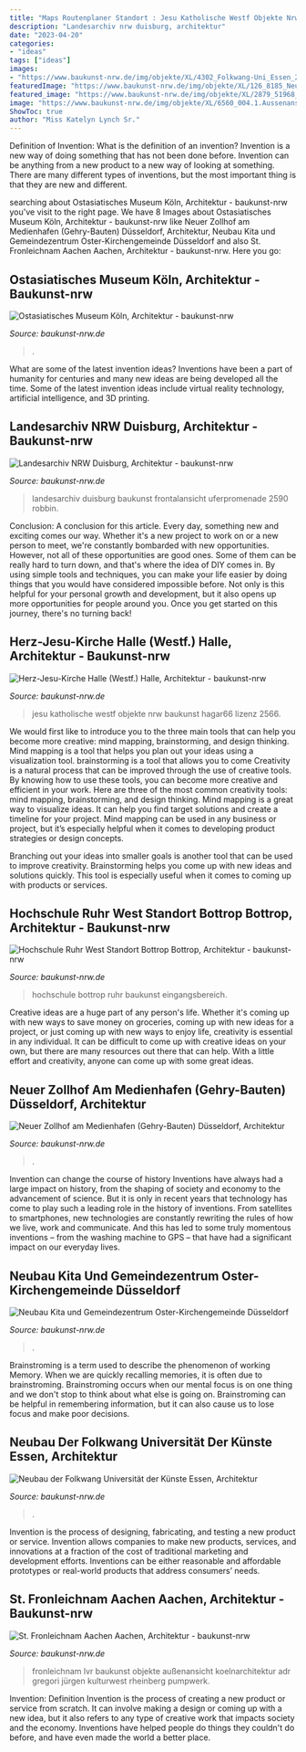 ```yaml
---
title: "Maps Routenplaner Standort : Jesu Katholische Westf Objekte Nrw Baukunst Hagar66 Lizenz 2566"
description: "Landesarchiv nrw duisburg, architektur"
date: "2023-04-20"
categories:
- "ideas"
tags: ["ideas"]
images:
- "https://www.baukunst-nrw.de/img/objekte/XL/4302_Folkwang-Uni_Essen_20170314_38_Hi-klein-2.jpg"
featuredImage: "https://www.baukunst-nrw.de/img/objekte/XL/126_8185_Neuer_Zollhof_Duesseldorf-klein-6.jpg"
featured_image: "https://www.baukunst-nrw.de/img/objekte/XL/2879_51968_Hochschule_Ruhr_West_ÔÇô_Campus_Bottrop-klein-2.jpg"
image: "https://www.baukunst-nrw.de/img/objekte/XL/6560_004.1.Aussenansicht_GR_LVR_ADR_0000383870-1.jpg"
ShowToc: true
author: "Miss Katelyn Lynch Sr."
---
```



Definition of Invention: What is the definition of an invention?
Invention is a new way of doing something that has not been done before. Invention can be anything from a new product to a new way of looking at something. There are many different types of inventions, but the most important thing is that they are new and different.

	

		
searching about Ostasiatisches Museum Köln, Architektur - baukunst-nrw you've visit to the right page. We have 8 Images about Ostasiatisches Museum Köln, Architektur - baukunst-nrw like Neuer Zollhof am Medienhafen (Gehry-Bauten) Düsseldorf, Architektur, Neubau Kita und Gemeindezentrum Oster-Kirchengemeinde Düsseldorf and also St. Fronleichnam Aachen Aachen, Architektur - baukunst-nrw. Here you go:
		
    
## Ostasiatisches Museum Köln, Architektur - Baukunst-nrw

<img loading=lazy src="https://www.baukunst-nrw.de/img/objekte/XL/1174_464768.jpg" onerror="this.onerror=null;this.src='https://tse1.mm.bing.net/th?id=OIP.JtEJz_PWi0IMpI6kYrvf1AHaE7&amp;pid=15.1';" alt="Ostasiatisches Museum Köln, Architektur - baukunst-nrw">

_Source: baukunst-nrw.de_

>. 

	

What are some of the latest invention ideas?
Inventions have been a part of humanity for centuries and many new ideas are being developed all the time. Some of the latest invention ideas include virtual reality technology, artificial intelligence, and 3D printing.

    
## Landesarchiv NRW Duisburg, Architektur - Baukunst-nrw

<img loading=lazy src="https://www.baukunst-nrw.de/img/objekte/XL/2590_202319.jpg" onerror="this.onerror=null;this.src='https://tse4.mm.bing.net/th?id=OIP.vSCGTqhSG1atFMcxpkxGdgHaE8&amp;pid=15.1';" alt="Landesarchiv NRW Duisburg, Architektur - baukunst-nrw">

_Source: baukunst-nrw.de_

>landesarchiv duisburg baukunst frontalansicht uferpromenade 2590 robbin. 

	

Conclusion: A conclusion for this article.
Every day, something new and exciting comes our way. Whether it's a new project to work on or a new person to meet, we're constantly bombarded with new opportunities. However, not all of these opportunities are good ones. Some of them can be really hard to turn down, and that's where the idea of DIY comes in.
By using simple tools and techniques, you can make your life easier by doing things that you would have considered impossible before. Not only is this helpful for your personal growth and development, but it also opens up more opportunities for people around you. Once you get started on this journey, there's no turning back!

    
## Herz-Jesu-Kirche Halle (Westf.) Halle, Architektur - Baukunst-nrw

<img loading=lazy src="https://www.baukunst-nrw.de/img/objekte/XL/2566_800px-Halle_Herz-Jesu-Kirche.jpg" onerror="this.onerror=null;this.src='https://tse1.mm.bing.net/th?id=OIP.iBJMpNcAcQTuhQ2G2AU8twHaJ4&amp;pid=15.1';" alt="Herz-Jesu-Kirche Halle (Westf.) Halle, Architektur - baukunst-nrw">

_Source: baukunst-nrw.de_

>jesu katholische westf objekte nrw baukunst hagar66 lizenz 2566. 

	

We would first like to introduce you to the three main tools that can help you become more creative: mind mapping, brainstorming, and design thinking. Mind mapping is a tool that helps you plan out your ideas using a visualization tool. brainstorming is a tool that allows you to come
Creativity is a natural process that can be improved through the use of creative tools. By knowing how to use these tools, you can become more creative and efficient in your work. Here are three of the most common creativity tools: mind mapping, brainstorming, and design thinking.
Mind mapping is a great way to visualize ideas. It can help you find target solutions and create a timeline for your project. Mind mapping can be used in any business or project, but it’s especially helpful when it comes to developing product strategies or design concepts.

Branching out your ideas into smaller goals is another tool that can be used to improve creativity. Brainstorming helps you come up with new ideas and solutions quickly. This tool is especially useful when it comes to coming up with products or services.

    
## Hochschule Ruhr West Standort Bottrop Bottrop, Architektur - Baukunst-nrw

<img loading=lazy src="https://www.baukunst-nrw.de/img/objekte/XL/2879_51968_Hochschule_Ruhr_West_ÔÇô_Campus_Bottrop-klein-2.jpg" onerror="this.onerror=null;this.src='https://tse2.mm.bing.net/th?id=OIP.vYEBuIqgpslgQw6xYIkn8wHaGO&amp;pid=15.1';" alt="Hochschule Ruhr West Standort Bottrop Bottrop, Architektur - baukunst-nrw">

_Source: baukunst-nrw.de_

>hochschule bottrop ruhr baukunst eingangsbereich. 

	

Creative ideas are a huge part of any person's life. Whether it's coming up with new ways to save money on groceries, coming up with new ideas for a project, or just coming up with new ways to enjoy life, creativity is essential in any individual. It can be difficult to come up with creative ideas on your own, but there are many resources out there that can help. With a little effort and creativity, anyone can come up with some great ideas.

    
## Neuer Zollhof Am Medienhafen (Gehry-Bauten) Düsseldorf, Architektur

<img loading=lazy src="https://www.baukunst-nrw.de/img/objekte/XL/126_8185_Neuer_Zollhof_Duesseldorf-klein-6.jpg" onerror="this.onerror=null;this.src='https://tse1.mm.bing.net/th?id=OIP.WM-oUfEx9DuPBT6kVNG3mQHaK4&amp;pid=15.1';" alt="Neuer Zollhof am Medienhafen (Gehry-Bauten) Düsseldorf, Architektur">

_Source: baukunst-nrw.de_

>. 

	

Invention can change the course of history
Inventions have always had a large impact on history, from the shaping of society and economy to the advancement of science. But it is only in recent years that technology has come to play such a leading role in the history of inventions. From satellites to smartphones, new technologies are constantly rewriting the rules of how we live, work and communicate. And this has led to some truly momentous inventions – from the washing machine to GPS – that have had a significant impact on our everyday lives.

    
## Neubau Kita Und Gemeindezentrum Oster-Kirchengemeinde Düsseldorf

<img loading=lazy src="https://www.baukunst-nrw.de/img/objekte/XL/1961_228794.jpg" onerror="this.onerror=null;this.src='https://tse1.mm.bing.net/th?id=OIP.xgs9sGEr_T3NGLilsUYFDQHaLH&amp;pid=15.1';" alt="Neubau Kita und Gemeindezentrum Oster-Kirchengemeinde Düsseldorf">

_Source: baukunst-nrw.de_

>. 

	

Brainstroming is a term used to describe the phenomenon of working Memory. When we are quickly recalling memories, it is often due to brainstroming. Brainstroming occurs when our mental focus is on one thing and we don't stop to think about what else is going on. Brainstroming can be helpful in remembering information, but it can also cause us to lose focus and make poor decisions.

    
## Neubau Der Folkwang Universität Der Künste Essen, Architektur

<img loading=lazy src="https://www.baukunst-nrw.de/img/objekte/XL/4302_Folkwang-Uni_Essen_20170314_38_Hi-klein-2.jpg" onerror="this.onerror=null;this.src='https://tse2.mm.bing.net/th?id=OIP.fplqBVpE6oU-Dspj1X4oigHaE7&amp;pid=15.1';" alt="Neubau der Folkwang Universität der Künste Essen, Architektur">

_Source: baukunst-nrw.de_

>. 

	

Invention is the process of designing, fabricating, and testing a new product or service. Invention allows companies to make new products, services, and innovations at a fraction of the cost of traditional marketing and development efforts. Inventions can be either reasonable and affordable prototypes or real-world products that address consumers’ needs.

    
## St. Fronleichnam Aachen Aachen, Architektur - Baukunst-nrw

<img loading=lazy src="https://www.baukunst-nrw.de/img/objekte/XL/6560_004.1.Aussenansicht_GR_LVR_ADR_0000383870-1.jpg" onerror="this.onerror=null;this.src='https://tse4.mm.bing.net/th?id=OIP.jWErjvZ87mgOJCcbKqmVxAHaF1&amp;pid=15.1';" alt="St. Fronleichnam Aachen Aachen, Architektur - baukunst-nrw">

_Source: baukunst-nrw.de_

>fronleichnam lvr baukunst objekte außenansicht koelnarchitektur adr gregori jürgen kulturwest rheinberg pumpwerk. 

	

Invention: Definition
Invention is the process of creating a new product or service from scratch. It can involve making a design or coming up with a new idea, but it also refers to any type of creative work that impacts society and the economy. Inventions have helped people do things they couldn't do before, and have even made the world a better place.

